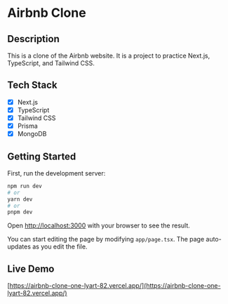 # Airbnb Clone

## Description

This is a clone of the Airbnb website. It is a project to practice Next.js, TypeScript, and Tailwind CSS.

## Tech Stack

- [x] Next.js
- [x] TypeScript
- [x] Tailwind CSS
- [x] Prisma
- [x] MongoDB

## Getting Started

First, run the development server:

```bash
npm run dev
# or
yarn dev
# or
pnpm dev
```

Open [http://localhost:3000](http://localhost:3000) with your browser to see the result.

You can start editing the page by modifying `app/page.tsx`. The page auto-updates as you edit the file.

## Live Demo

[https://airbnb-clone-one-lyart-82.vercel.app/](https://airbnb-clone-one-lyart-82.vercel.app/)

